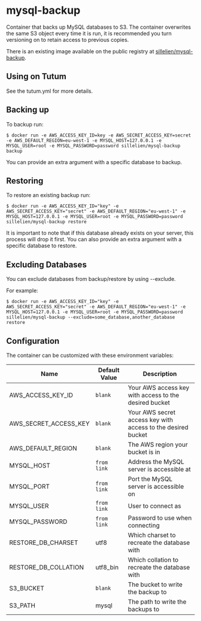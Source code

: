 # mysql-backup

Container that backs up MySQL databases to S3. The container overwrites the same S3 object every time it is run, it is recommended you turn
versioning on to retain access to previous copies.

There is an existing image available on the public registry at [sillelien/mysql-backup](https://registry.hub.docker.com/u/sillelien/mysql-backup/).

## Using on Tutum

See the tutum.yml for more details.

## Backing up

To backup run:

    $ docker run -e AWS_ACCESS_KEY_ID=key -e AWS_SECRET_ACCESS_KEY=secret -e AWS_DEFAULT_REGION=eu-west-1 -e MYSQL_HOST=127.0.0.1 -e MYSQL_USER=root -e MYSQL_PASSWORD=password sillelien/mysql-backup backup

You can provide an extra argument with a specific database to backup.

## Restoring

To restore an existing backup run:

    $ docker run -e AWS_ACCESS_KEY_ID="key" -e AWS_SECRET_ACCESS_KEY="secret" -e AWS_DEFAULT_REGION="eu-west-1" -e MYSQL_HOST=127.0.0.1 -e MYSQL_USER=root -e MYSQL_PASSWORD=password sillelien/mysql-backup restore

It is important to note that if this database already exists on your server, this process will drop it first. You can also provide an extra argument with a specific database to restore.

## Excluding Databases

You can exclude databases from backup/restore by using --exclude.

For example:

	$ docker run -e AWS_ACCESS_KEY_ID="key" -e AWS_SECRET_ACCESS_KEY="secret" -e AWS_DEFAULT_REGION="eu-west-1" -e MYSQL_HOST=127.0.0.1 -e MYSQL_USER=root -e MYSQL_PASSWORD=password sillelien/mysql-backup --exclude=some_database,another_database restore

## Configuration 

The container can be customized with these environment variables:

Name | Default Value | Description
--- | --- | ---
AWS_ACCESS_KEY_ID | `blank` | Your AWS access key with access to the desired bucket
AWS_SECRET_ACCESS_KEY | `blank` | Your AWS secret access key with access to the desired bucket
AWS_DEFAULT_REGION | `blank` | The AWS region your bucket is in
MYSQL_HOST | `from link` | Address the MySQL server is accessible at
MYSQL_PORT | `from link` | Port the MySQL server is accessible on
MYSQL_USER | `from link` | User to connect as
MYSQL_PASSWORD | `from link` | Password to use when connecting
RESTORE_DB_CHARSET | utf8 | Which charset to recreate the database with
RESTORE_DB_COLLATION | utf8_bin | Which collation to recreate the database with
S3_BUCKET | `blank` | The bucket to write the backup to
S3_PATH | mysql | The path to write the backups to
